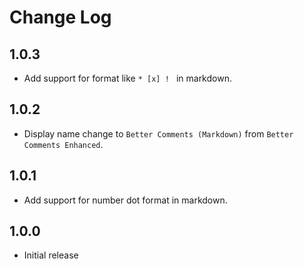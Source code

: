 # Change Log

## 1.0.3

* Add support for format like `* [x] ! ` in markdown.

## 1.0.2

* Display name change to `Better Comments (Markdown)` from `Better Comments Enhanced`.

## 1.0.1

* Add support for number dot format in markdown.

## 1.0.0

* Initial release
